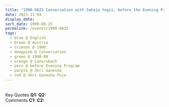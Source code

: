 ```yaml
---
title: "1990-0825 Conversation with Sahaja Yogis, before the Evening Program, the day before Śhrī Gaṇeśha Pūjā, Lanersbach, Austria"
date: 2023-11-04
display_date: 
sort_date: 1990-08-25
permalink: /events/1990-0825
tags:
  - blue @ English
  - brown @ Austria
  - crimson @ 1990
  - deeppink @ Conversation
  - green @ 1990-08
  - orange @ Lanersbach
  - peru @ before Evening Program
  - purple @ Shri Ganesha
  - red @ Shri Ganesha Puja
---
```


<br>

<wave-list>
  <list-title color="DarkSeaGreen" width="55">Key Quotes</list-title>
  <list-item color="BlanchedAlmond" width="280"><b>Q1:</b> <i></i></list-item>
  <list-item color="Lavender" width="280"><b>Q2:</b> <i></i></list-item>
</wave-list>

<br>

<wave-list>
  <list-title color="DarkSeaGreen" width="55">Comments</list-title>
  <list-item color="BlanchedAlmond" width="280"><b>C1:</b> <i></i></list-item>
  <list-item color="Lavender" width="280"><b>C2:</b> <i></i></list-item>
</wave-list>